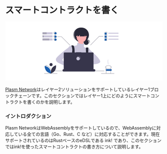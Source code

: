 # スマートコントラクトを書く

![](../.gitbook/assets/sukurnshotto-2020-06-29-175649png.png)

[Plasm Network](https://www.plasmnet.io/)はレイヤー2ソリューションをサポートしているレイヤー1ブロックチェーンです。このセクションではレイヤー1上にどのようにスマートコントラクトを書くのかを説明します。

### イントロダクション

Plasm NetworkはWebAssemblyをサポートしているので、WebAssemblyに対応している全ての言語（Go、Rust、C など）に対応することができます。現在サポートされているのはRustベースのeDSLである ink! であり、このセクションではink!を使ったスマートコントラクトの書き方について説明します。





